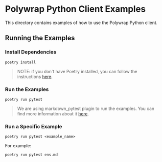 # Polywrap Python Client Examples

This directory contains examples of how to use the Polywrap Python client.

## Running the Examples

### Install Dependencies

```
poetry install
```

> NOTE: if you don't have Poetry installed, you can follow the instructions [here](https://python-poetry.org/docs/#installation).

### Run the Examples

```
poetry run pytest
```

> We are using markdown_pytest plugin to run the examples. You can find more information about it [here](https://pypi.org/project/markdown-pytest/).

### Run a Specific Example

```
poetry run pytest <example_name>
```

For example:

```
poetry run pytest ens.md
```
